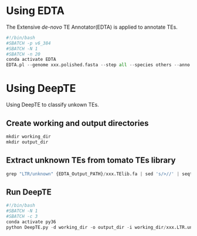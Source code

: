 # Using EDTA  
The Extensive *de-novo* TE Annotator(EDTA) is applied to annotate TEs.
```python
#!/bin/bash
#SBATCH -p v6_384
#SBATCH -N 1
#SBATCH -n 20
conda activate EDTA
EDTA.pl --genome xxx.polished.fasta --step all --species others --anno 1 --evaluate 0 -t 20
```
# Using DeepTE  
Using DeepTE to classify unkown TEs.  

## Create working and output directories
```python
mkdir working_dir
mkdir output_dir
```

## Extract unknown TEs from tomato TEs library 
```python
grep "LTR/unknown" {EDTA_Output_PATH}/xxx.TElib.fa | sed 's/>//' | seqtk subseq {EDTA_Output_PATH}/xxx.TElib.fa - > working_dir/xxx.LTR.unknown.fa
```

## Run DeepTE
```python
#!/bin/bash
#SBATCH -N 1
#SBATCH -c 3
conda activate py36
python DeepTE.py -d working_dir -o output_dir -i working_dir/xxx.LTR.unknown.fa -sp P -m_dir {DeepTE_PATH}/Plants_model -fam LTR
```
